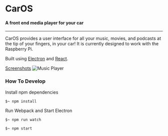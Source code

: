 # CarOS
#### A front end media player for your car

***

CarOS provides a user interface for all your music, movies, and podcasts at the tip of your fingers, in your car! It is currently designed to work with the Raspberry Pi.

Built using [Electron](http://electron.atom.io/) and [React](https://facebook.github.io/react/).


[Screenshots](http://imgur.com/a/LApPW)
![Music Player](http://i.imgur.com/saWA9jU.png "Music Player")
<!-- ![Music Interface](http://i.imgur.com/nZTcJIX.png "Music Interface")
![Album Interface](http://i.imgur.com/s7oG7ly.png "Album Interface")
![Podcast Interface](http://i.imgur.com/rgoyDMp.png "Podcast Interface")
![Settings](http://i.imgur.com/fMoHm3T.png "Settings") -->

### How To Develop

Install npm dependencies

`$~ npm install`

Run Webpack and Start Electron

`$~ npm run watch`

`$~ npm start`
